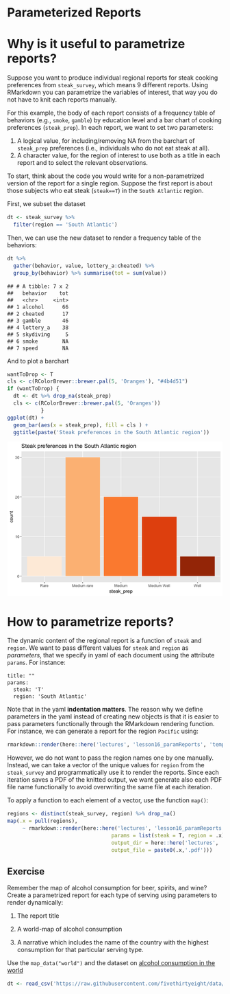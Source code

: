 Parameterized Reports
================

Why is it useful to parametrize reports?
========================================

Suppose you want to produce individual regional reports for steak cooking preferences from `steak_survey`, which means 9 different reports. Using RMarkdown you can parametrize the variables of interest, that way you do not have to knit each reports manually.

For this example, the body of each report consists of a frequency table of behaviors (e.g., `smoke`, `gamble`) by education level and a bar chart of cooking preferences (`steak_prep`). In each report, we want to set two parameters:

1.  A logical value, for including/removing NA from the barchart of `steak_prep` preferences (i.e., individuals who do not eat steak at all).
2.  A character value, for the region of interest to use both as a title in each report and to select the relevant observations.

To start, think about the code you would write for a non-parametrized version of the report for a single region. Suppose the first report is about those subjects who eat steak (`steak==T`) in the `South Atlantic` region.

First, we subset the dataset

``` r
dt <- steak_survey %>% 
  filter(region == 'South Atlantic') 
```

Then, we can use the new dataset to render a frequency table of the behaviors:

``` r
dt %>% 
  gather(behavior, value, lottery_a:cheated) %>% 
  group_by(behavior) %>% summarise(tot = sum(value))
```

    ## # A tibble: 7 x 2
    ##   behavior    tot
    ##   <chr>     <int>
    ## 1 alcohol      66
    ## 2 cheated      17
    ## 3 gamble       46
    ## 4 lottery_a    38
    ## 5 skydiving     5
    ## 6 smoke        NA
    ## 7 speed        NA

And to plot a barchart

``` r
wantToDrop <- T
cls <- c(RColorBrewer::brewer.pal(5, 'Oranges'), "#4b4d51")
if (wantToDrop) {
  dt <- dt %>% drop_na(steak_prep) 
  cls <- c(RColorBrewer::brewer.pal(5, 'Oranges'))
           }
ggplot(dt) +
  geom_bar(aes(x = steak_prep), fill = cls ) +
  ggtitle(paste('Steak preferences in the South Atlantic region'))
```

![](README_files/figure-markdown_github/unnamed-chunk-3-1.png)

How to parametrize reports?
===========================

The dynamic content of the regional report is a function of `steak` and `region`. We want to pass different values for `steak` and `region` as *parameters*, that we specify in yaml of each document using the attribute `params`. For instance:

    title: ""
    params:
      steak: 'T'
      region: 'South Atlantic'

Note that in the yaml **indentation matters**. The reason why we define parameters in the yaml instead of creating new objects is that it is easier to pass parameters functionally through the RMarkdown rendering function. For instance, we can generate a report for the region `Pacific` using:

``` r
rmarkdown::render(here::here('lectures', 'lesson16_paramReports', 'template.Rmd'), params = list(steak = 'F', region = 'Pacific'))
```

However, we do not want to pass the region names one by one manually. Instead, we can take a vector of the unique values for `region` from the `steak_survey` and programmatically use it to render the reports. Since each iteration saves a PDF of the knitted output, we want generate also each PDF file name functionally to avoid overwriting the same file at each iteration.

To apply a function to each element of a vector, use the function `map()`:

``` r
regions <- distinct(steak_survey, region) %>% drop_na()
map(.x = pull(regions), 
     ~ rmarkdown::render(here::here('lectures', 'lesson16_paramReports', 'template.Rmd'),
                                  params = list(steak = T, region = .x), 
                                  output_dir = here::here('lectures', 'lesson16_paramReports', 'report'),
                                  output_file = paste0(.x,'.pdf')))
```

Exercise
--------

Remember the map of alcohol consumption for beer, spirits, and wine? Create a parametrized report for each type of serving using parameters to render dynamically:

1.  The report title

2.  A world-map of alcohol consumption

3.  A narrative which includes the name of the country with the highest consumption for that particular serving type.

Use the `map_data("world")` and the dataset on [alcohol consumption in the world](https://github.com/fivethirtyeight/data/blob/master/alcohol-consumption)

``` r
dt <- read_csv('https://raw.githubusercontent.com/fivethirtyeight/data/master/alcohol-consumption/drinks.csv')
```
